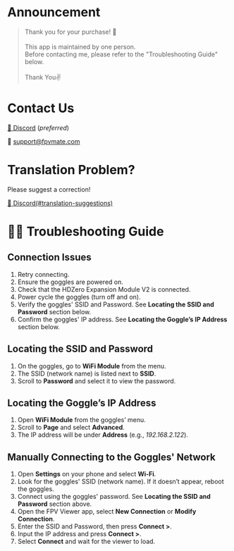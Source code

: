 # Announcement

> Thank you for your purchase! 🙏 <br><br>
> This app is maintained by one person.<br>
> Before contacting me, please refer to the "Troubleshooting Guide" below.<br><br>
> Thank You✌️

# Contact Us

[👾 Discord](https://discord.gg/rq8vJ5J8Re) (_preferred_)

📨 support@fpvmate.com

# Translation Problem?

Please suggest a correction!

[👾 Discord(#translation-suggestions)](https://discord.gg/xSAVBZX4qq)

# 🧑‍🔧 Troubleshooting Guide

## Connection Issues

1. Retry connecting.
2. Ensure the goggles are powered on.
3. Check that the HDZero Expansion Module V2 is connected.
4. Power cycle the goggles (turn off and on).
5. Verify the goggles' SSID and Password. See **Locating the SSID and Password** section below.
6. Confirm the goggles' IP address. See **Locating the Goggle’s IP Address** section below.

## Locating the SSID and Password

1. On the goggles, go to **WiFi Module** from the menu.
2. The SSID (network name) is listed next to **SSID**.
3. Scroll to **Password** and select it to view the password.

## Locating the Goggle’s IP Address

1. Open **WiFi Module** from the goggles’ menu.
2. Scroll to **Page** and select **Advanced**.
3. The IP address will be under **Address** (e.g., _192.168.2.122_).

## Manually Connecting to the Goggles' Network

1. Open **Settings** on your phone and select **Wi-Fi**.
2. Look for the goggles' SSID (network name). If it doesn’t appear, reboot the goggles.
3. Connect using the goggles' password. See **Locating the SSID and Password** section above.
4. Open the FPV Viewer app, select **New Connection** or **Modify Connection**.
5. Enter the SSID and Password, then press **Connect >**.
6. Input the IP address and press **Connect >**.
7. Select **Connect** and wait for the viewer to load.
